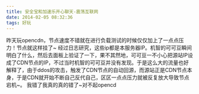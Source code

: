 ```yaml
---
title: 安全宝和加速乐开心聊天-震荡互联网
date: 2014-02-05 08:32:36
tags: 好玩
---
```

   昨天玩opencdn，节点速度不错就在进行负载测试的时候仅仅加上了一点点压力！节点就这样挂了~
   经过日志研究，这些ip都是本服务器IP。机智的可可豆瞬间明白了什么，然后去面板上验证了一下，果不其然地，可可豆一不小心把源站IP设成了CDN节点的IP，不过当时机智的可可豆并没有发现。于是这么大的流量也好解释了，由于ddos的攻击，触发了CDN节点的自动回源，而源站正是CDN节点本身，于是CDN就开始不断自己反代自己，区区一点点压力就被反复放大导致节点宕机~。
   我错了我真的真的错了~对不起opencd